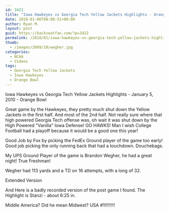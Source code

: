 ```yaml
---
id: 3422
title: "Iowa Hawkeyes vs Georgia Tech Yellow Jackets Highlights - Orange Bowl"
date: 2010-01-06T08:08:51+00:00
author: Ryan M.
layout: post
guid: https://backseatfan.com/?p=3422
permalink: /2010/01/iowa-hawkeyes-vs-georgia-tech-yellow-jackets-highlights-orange-bowl/
thumb:
  - /images/2009/10/wegher.jpg
categories:
  - NCAA
  - Videos
tags:
  - Georgia Tech Yellow Jackets
  - Iowa Hawkeyes
  - Orange Bowl
---
```


<div class="entry">
  <p>
    Iowa Hawkeyes vs Georgia Tech Yellow Jackets Highlights - January 5, 2010 - Orange Bowl<br />
  </p>

  <p>
    Great game by the Hawkeyes, they pretty much shut down the Yellow Jackets in the first half. And most of the 2nd half. Not really sure where that high powered Georgia Tech offense was, oh wait it was shut down by the High Powered "Vanilla" Iowa Defense! GO HAWKS! Man I wish College Football had a playoff because it would be a good one this year!
  </p>

  <p>
    Good Job by Fox by picking the FedEx Ground player of the game too early! Good job picking the only running back that had a touchdown. Douchebags.
  </p>

  <p>
    My UPS Ground Player of the game is Brandon Wegher, he had a great night! True Freshman!
  </p>

  <p>
    Wegher had 113 yards and a TD on 16 attempts, with a long of 32.
  </p>

  <p>
    Extended Version
  </p>

  <p>
  </p>

  <p>
    And Here is a badly recorded version of the post game I found. The Highlight is Stanzi - about 6:25 in.
  </p>

  <p>
  </p>

  <p>
    Middle America? Did he mean Midwest? USA #1!!!!!!!!
  </p>
</div>
